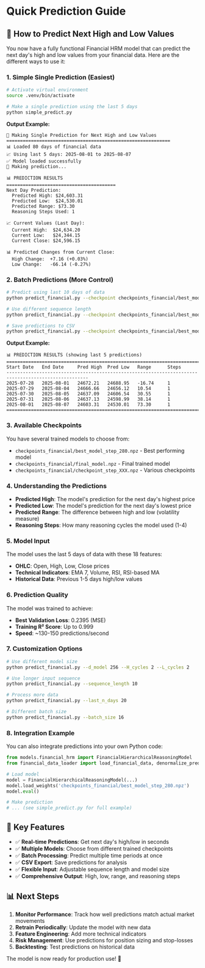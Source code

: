 # Quick Prediction Guide

## 🚀 How to Predict Next High and Low Values

You now have a fully functional Financial HRM model that can predict the next day's high and low values from your financial data. Here are the different ways to use it:

### 1. **Simple Single Prediction** (Easiest)

```bash
# Activate virtual environment
source .venv/bin/activate

# Make a single prediction using the last 5 days
python simple_predict.py
```

**Output Example:**
```
🔮 Making Single Prediction for Next High and Low Values
============================================================
📊 Loaded 80 days of financial data
📈 Using last 5 days: 2025-08-01 to 2025-08-07
✅ Model loaded successfully
🔮 Making prediction...

📊 PREDICTION RESULTS
========================================
Next Day Prediction:
  Predicted High: $24,603.31
  Predicted Low:  $24,530.01
  Predicted Range: $73.30
  Reasoning Steps Used: 1

📈 Current Values (Last Day):
  Current High:  $24,634.20
  Current Low:   $24,344.15
  Current Close: $24,596.15

📊 Predicted Changes from Current Close:
  High Change:  +7.16 (+0.03%)
  Low Change:   -66.14 (-0.27%)
```

### 2. **Batch Predictions** (More Control)

```bash
# Predict using last 10 days of data
python predict_financial.py --checkpoint checkpoints_financial/best_model_step_280.npz --last_n_days 10

# Use different sequence length
python predict_financial.py --checkpoint checkpoints_financial/best_model_step_280.npz --sequence_length 10

# Save predictions to CSV
python predict_financial.py --checkpoint checkpoints_financial/best_model_step_280.npz --output my_predictions.csv
```

**Output Example:**
```
📊 PREDICTION RESULTS (showing last 5 predictions)
====================================================================================================
Start Date   End Date     Pred High  Pred Low   Range      Steps 
----------------------------------------------------------------------------------------------------
2025-07-28   2025-08-01   24672.21   24688.95   -16.74     1     
2025-07-29   2025-08-04   24666.66   24656.12   10.54      1     
2025-07-30   2025-08-05   24637.09   24606.54   30.55      1     
2025-07-31   2025-08-06   24637.13   24598.99   38.14      1     
2025-08-01   2025-08-07   24603.31   24530.01   73.30      1     
====================================================================================================
```

### 3. **Available Checkpoints**

You have several trained models to choose from:
- `checkpoints_financial/best_model_step_280.npz` - Best performing model
- `checkpoints_financial/final_model.npz` - Final trained model
- `checkpoints_financial/checkpoint_step_XXX.npz` - Various checkpoints

### 4. **Understanding the Predictions**

- **Predicted High**: The model's prediction for the next day's highest price
- **Predicted Low**: The model's prediction for the next day's lowest price
- **Predicted Range**: The difference between high and low (volatility measure)
- **Reasoning Steps**: How many reasoning cycles the model used (1-4)

### 5. **Model Input**

The model uses the last 5 days of data with these 18 features:
- **OHLC**: Open, High, Low, Close prices
- **Technical Indicators**: EMA 7, Volume, RSI, RSI-based MA
- **Historical Data**: Previous 1-5 days high/low values

### 6. **Prediction Quality**

The model was trained to achieve:
- **Best Validation Loss**: 0.2395 (MSE)
- **Training R² Score**: Up to 0.999
- **Speed**: ~130-150 predictions/second

### 7. **Customization Options**

```bash
# Use different model size
python predict_financial.py --d_model 256 --H_cycles 2 --L_cycles 2

# Use longer input sequence
python predict_financial.py --sequence_length 10

# Process more data
python predict_financial.py --last_n_days 20

# Different batch size
python predict_financial.py --batch_size 16
```

### 8. **Integration Example**

You can also integrate predictions into your own Python code:

```python
from models.financial_hrm import FinancialHierarchicalReasoningModel
from financial_data_loader import load_financial_data, denormalize_predictions

# Load model
model = FinancialHierarchicalReasoningModel(...)
model.load_weights('checkpoints_financial/best_model_step_280.npz')
model.eval()

# Make prediction
# ... (see simple_predict.py for full example)
```

## 🎯 Key Features

- ✅ **Real-time Predictions**: Get next day's high/low in seconds
- ✅ **Multiple Models**: Choose from different trained checkpoints
- ✅ **Batch Processing**: Predict multiple time periods at once
- ✅ **CSV Export**: Save predictions for analysis
- ✅ **Flexible Input**: Adjustable sequence length and model size
- ✅ **Comprehensive Output**: High, low, range, and reasoning steps

## 📊 Next Steps

1. **Monitor Performance**: Track how well predictions match actual market movements
2. **Retrain Periodically**: Update the model with new data
3. **Feature Engineering**: Add more technical indicators
4. **Risk Management**: Use predictions for position sizing and stop-losses
5. **Backtesting**: Test predictions on historical data

The model is now ready for production use! 🚀
